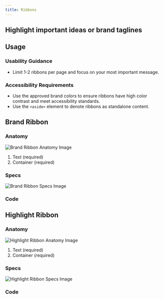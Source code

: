 ```yaml
---
title: Ribbons
---
```

## Highlight important ideas or brand taglines

## **Usage**

### **Usability Guidance**

* Limit 1-2 ribbons per page and focus on your most important message.

### **Accessibility Requirements**

* Use the approved brand colors to ensure ribbons have high color contrast and meet accessibility standards.
* Use the `<aside>` element to denote ribbons as standalone content.

## **Brand Ribbon**

### **Anatomy**

<img class="doc-images" alt="Brand Ribbon Anatomy Image" title="Brand Ribbon Anatomy Image" src="/build/%!CurrentVersion%!/docs/img/Ribbons/Brand_Ribbon/brandribbon-anatomy.jpg"/>

1. Text (required)
2. Container (required)


### **Specs**

<img class="doc-images" alt="Brand Ribbon Specs Image" title="Brand Ribbon Specs Image" src="/build/%!CurrentVersion%!/docs/img/Ribbons/Brand_Ribbon/brandribbon-specs.jpg"/>

### **Code**

<!--Brand Ribbon code here, if applicable-->

## **Highlight Ribbon**

### **Anatomy**

<img class="doc-images" alt="Highlight Ribbon Anatomy Image" title="Highlight Ribbon Anatomy Image" src="/build/%!CurrentVersion%!/docs/img/Ribbons/Highlight_Ribbon/highlightribbon-anatomy.jpg"/>

1. Text (required)
2. Container (required)


### **Specs**

<img class="doc-images" alt="Highlight Ribbon Specs Image" title="Highlight Ribbon Specs Image" src="/build/%!CurrentVersion%!/docs/img/Ribbons/Highlight_Ribbon/highlightribbon-specs.jpg"/>

### **Code**

<!--Highlight Ribbon code here, if applicable-->
